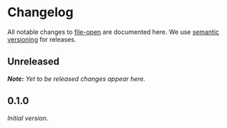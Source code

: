 # Changelog

All notable changes to [file-open](https://github.com/nikku/file-open) are documented here. We use [semantic versioning](http://semver.org/) for releases.

## Unreleased

___Note:__ Yet to be released changes appear here._


## 0.1.0

_Initial version_.